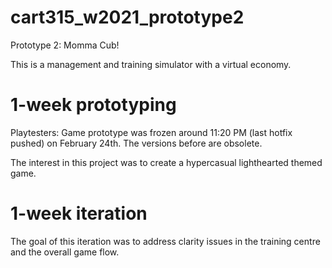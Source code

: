 # cart315_w2021_prototype2
Prototype 2: Momma Cub!

This is a management and training simulator with a virtual economy.

# 1-week prototyping

Playtesters: Game prototype was frozen around 11:20 PM (last hotfix pushed) on February 24th. The versions before are obsolete.

The interest in this project was to create a hypercasual lighthearted themed game.

# 1-week iteration

The goal of this iteration was to address clarity issues in the training centre and the overall game flow.
